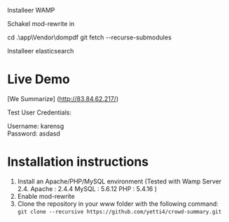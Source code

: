 Installeer WAMP

Schakel mod-rewrite in

cd .\app\Vendor\dompdf
git fetch --recurse-submodules

Installeer elasticsearch

# Live Demo

[We Summarize] (http://83.84.62.217/)

Test User Credentials:

Username: karensg  
Password: asdasd

# Installation instructions

1. Install an Apache/PHP/MySQL environment (Tested with Wamp Server 2.4. Apache : 2.4.4 MySQL : 5.6.12 PHP : 5.4.16 )
2. Enable mod-rewrite
3. Clone the repository in your www folder with the following command:  
`git clone --recursive https://github.com/yetti4/crowd-summary.git`